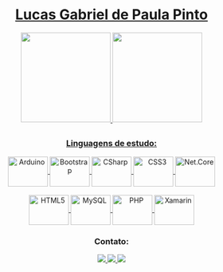 <div align="center">

  <a href="https://github.com/LucasLgpp-06">
  
  # Lucas Gabriel de Paula Pinto
  
  <img height="180em" src="https://github-readme-stats.vercel.app/api?username=&show_icons=true&theme=dracula&include_all_commits=false&count_private=true&bg_color=30,008744,003,D62D20,E59600,808080&text_color=FFFFFF&title_color=ffffff"/>
  
  <img height="180em" src="https://github-readme-stats.vercel.app/api/top-langs/?username=LucasLgpp-06&layout=default&langs_count=7&bg_color=30,008744,003,D62D20,E59600,808080&text_color=FFFFFF&title_color=ffffff"/>
  
  </a>
  
  ##
  
  <a href="https://github.com/LucasLgpp-06">

### Linguagens de estudo:

<img align="center" alt="Arduino" height="60" width="80" src="https://cdn.jsdelivr.net/gh/devicons/devicon/icons/arduino/arduino-original.svg"/>
<img align="center" alt="Bootstrap" height="60" width="80" src="https://cdn.jsdelivr.net/gh/devicons/devicon/icons/bootstrap/bootstrap-plain.svg"/>
<img align="center" alt="CSharp" height="60" width="80" src="https://cdn.jsdelivr.net/gh/devicons/devicon/icons/csharp/csharp-plain.svg"/>
<img align="center" alt="CSS3" height="60" width="80" src="https://cdn.jsdelivr.net/gh/devicons/devicon/icons/css3/css3-plain.svg"/>
<img align="center" alt="Net.Core" height="60" width="80" src="https://cdn.jsdelivr.net/gh/devicons/devicon/icons/dotnetcore/dotnetcore-original.svg"/>
</br>
</br>
<img align="center" alt="HTML5" height="60" width="80" src="https://cdn.jsdelivr.net/gh/devicons/devicon/icons/html5/html5-plain.svg"/>
<img align="center" alt="MySQL" height="60" width="80" src="https://cdn.jsdelivr.net/gh/devicons/devicon/icons/mysql/mysql-original.svg"/>
<img align="center" alt="PHP" height="60" width="80" src="https://cdn.jsdelivr.net/gh/devicons/devicon/icons/php/php-plain.svg"/>
<img align="center" alt="Xamarin" height="60" width="80" src="https://cdn.jsdelivr.net/gh/devicons/devicon/icons/xamarin/xamarin-original.svg"/>

</a>

### Contato:

<a href="https://wa.me/5514991776338"> <img src="https://img.shields.io/badge/WhatsApp-25D366?style=for-the-badge&logo=whatsapp&logoColor=white"/> </a>
<a href="mailto:pintolucas996@gmail.com"> <img src="https://img.shields.io/badge/Gmail-D14836?style=for-the-badge&logo=gmail&logoColor=white"/> </a>
<a href="mailto:lucas.paula92@etec.sp.gov.br"> <img src="https://img.shields.io/badge/Microsoft_Outlook-0078D4?style=for-the-badge&logo=microsoft-outlook&logoColor=white"/> </a>
  
</div>
